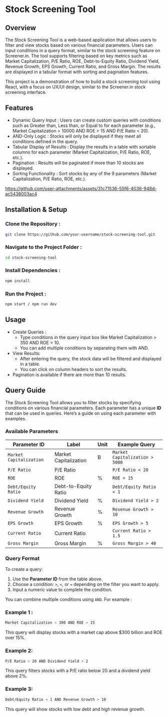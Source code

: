 # Stock Screening Tool
## Overview
The Stock Screening Tool is a web-based application that allows users to filter and view stocks based on various financial parameters. Users can input conditions in a query format, similar to the stock screening feature on Screener.in. The tool supports filtering based on key metrics such as Market Capitalization, P/E Ratio, ROE, Debt-to-Equity Ratio, Dividend Yield, Revenue Growth, EPS Growth, Current Ratio, and Gross Margin. The results are displayed in a tabular format with sorting and pagination features.

This project is a demonstration of how to build a stock screening tool using React, with a focus on UX/UI design, similar to the Screener.in stock screening interface.

## Features
- Dynamic Query Input : Users can create custom queries with conditions such as Greater than, Less than, or Equal to for each parameter (e.g., Market Capitalization > 10000 AND ROE > 15 AND P/E Ratio < 20).
- AND-Only Logic : Stocks will only be displayed if they meet all conditions defined in the query.
- Tabular Display of Results : Display the results in a table with sortable columns for each parameter (Market Capitalization, P/E Ratio, ROE, etc.).
- Pagination : Results will be paginated if more than 10 stocks are displayed.
- Sorting Functionality : Sort stocks by any of the 9 parameters (Market Capitalization, P/E Ratio, ROE, etc.).


https://github.com/user-attachments/assets/31c71536-55f6-4036-948d-ac5438003ac4


## Installation & Setup

### Clone the Repository :
```bash
git clone https://github.com/your-username/stock-screening-tool.git
```
### Navigate to the Project Folder :
```bash
cd stock-screening-tool
```
### Install Dependencies :
```bash
npm install
```
### Run the Project :
```bash
npm start / npm run dev
```

## Usage
- Create Queries :
  - Type conditions in the query input box like Market Capitalization > 350 AND ROE > 10.
  - You can add multiple conditions by separating them with AND.
- View Results:
  - After entering the query, the stock data will be filtered and displayed in a table.
  - You can click on column headers to sort the results.
- Pagination is available if there are more than 10 results.

## Query Guide

The Stock Screening Tool allows you to filter stocks by specifying conditions on various financial parameters. Each parameter has a unique **ID** that can be used in queries. Here’s a guide on using each parameter with examples.

### Available Parameters

| Parameter ID             | Label                     | Unit  | Example Query                     |
|--------------------------|---------------------------|-------|-----------------------------------|
| `Market Capitalization`  | Market Capitalization     | B     | `Market Capitalization > 5000`    |
| `P/E Ratio`              | P/E Ratio                 |       | `P/E Ratio < 20`                  |
| `ROE`                    | ROE                       | %     | `ROE > 15`                        |
| `Debt/Equity Ratio`      | Debt-to-Equity Ratio      |       | `Debt/Equity Ratio < 1`           |
| `Dividend Yield`         | Dividend Yield            | %     | `Dividend Yield > 2`              |
| `Revenue Growth`         | Revenue Growth            | %     | `Revenue Growth > 10`             |
| `EPS Growth`             | EPS Growth                | %     | `EPS Growth > 5`                  |
| `Current Ratio`          | Current Ratio             |       | `Current Ratio > 1.5`             |
| `Gross Margin`           | Gross Margin              | %     | `Gross Margin > 40`               |

### Query Format

To create a query:
1. Use the **Parameter ID** from the table above.
2. Choose a condition: `>`, `<`, or `=` depending on the filter you want to apply.
3. Input a numeric value to complete the condition.

You can combine multiple conditions using `AND`. For example :

### Example 1 : 
```bash
Market Capitalization < 300 AND ROE > 15
```
This query will display stocks with a market cap above $300 billion and ROE over 15%.

### Example 2:
```bash
P/E Ratio < 20 AND Dividend Yield > 2
```
This query filters stocks with a P/E ratio below 20 and a dividend yield above 2%.

### Example 3:

```bash
Debt/Equity Ratio < 1 AND Revenue Growth > 10
```
This query will show stocks with low debt and high revenue growth.
